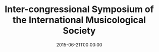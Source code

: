---
acronym: IAML/IMS
date: '2015-06-21T00:00:00'
ext_url: http://www.iaml.info/en/node/1158
location: New York, USA
submission_date: '2014-11-01T00:00:00'
title: Inter-congressional Symposium of the International Musicological Society
---